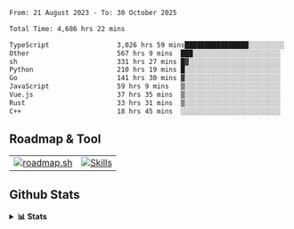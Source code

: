 <!--START_SECTION:waka-->

```txt
From: 21 August 2023 - To: 30 October 2025

Total Time: 4,686 hrs 22 mins

TypeScript                 3,026 hrs 59 mins████████████████░░░░░░░░░   64.59 %
Other                      567 hrs 9 mins  ███░░░░░░░░░░░░░░░░░░░░░░   12.10 %
sh                         331 hrs 27 mins █▓░░░░░░░░░░░░░░░░░░░░░░░   07.07 %
Python                     210 hrs 19 mins █░░░░░░░░░░░░░░░░░░░░░░░░   04.49 %
Go                         141 hrs 30 mins ▓░░░░░░░░░░░░░░░░░░░░░░░░   03.02 %
JavaScript                 59 hrs 9 mins   ▒░░░░░░░░░░░░░░░░░░░░░░░░   01.26 %
Vue.js                     37 hrs 35 mins  ▒░░░░░░░░░░░░░░░░░░░░░░░░   00.80 %
Rust                       33 hrs 31 mins  ▒░░░░░░░░░░░░░░░░░░░░░░░░   00.72 %
C++                        18 hrs 45 mins  ░░░░░░░░░░░░░░░░░░░░░░░░░   00.40 %
```

<!--END_SECTION:waka-->

## Roadmap & Tool
<table align="center">
  <tr>
    <td>
      <a href="https://roadmap.sh">
        <img src="https://roadmap.sh/card/tall/6505f3e78dfc79db2fff8e3e?variant=dark" alt="roadmap.sh" />
      </a>
    </td>
    <td>
      <a href="https://github.com/chaninlaw">
        <img src="https://skillicons.dev/icons?i=js,typescript,nodejs,nestjs,react,next,astro,html,css,tailwind,postgres,prisma,docker,git,rust,go&perline=7&theme=dark" alt="Skills" />
      </a>
    </td>
  </tr>
</table>

## Github Stats
<details close>
  <summary><b>📊 Stats</b></summary>
  <div align="center">
    
<picture>
  <source
    srcset="https://github-readme-stats.vercel.app/api?username=chaninlaw&show_icons=true&theme=dark"
    media="(prefers-color-scheme: dark)"
  />
  <source
    srcset="https://github-readme-stats.vercel.app/api?username=chaninlaw&show_icons=true"
    media="(prefers-color-scheme: light), (prefers-color-scheme: no-preference)"
  />
  <img src="https://github-readme-stats.vercel.app/api?username=chaninlaw&show_icons=true" />
</picture>
    
<picture>
  <source
    srcset="https://github-readme-stats.vercel.app/api/top-langs/?username=chaninlaw&layout=donut&theme=dark"
    media="(prefers-color-scheme: dark)"
  />
  <source
    srcset="https://github-readme-stats.vercel.app/api/top-langs/?username=chaninlaw&layout=donut"
    media="(prefers-color-scheme: light), (prefers-color-scheme: no-preference)"
  />
  <img src="https://github-readme-stats.vercel.app/api/top-langs/?username=chaninlaw&layout=donut" />
</picture>
    
  </div>
  
</details>


